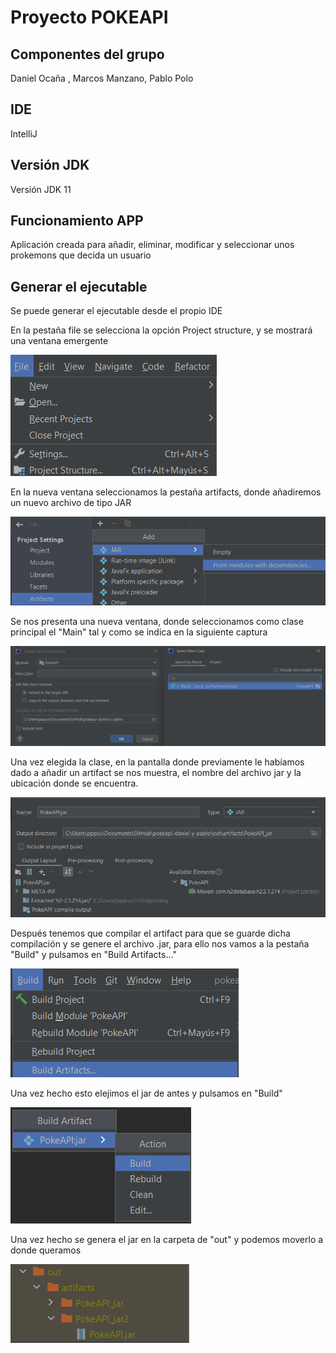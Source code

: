 # Proyecto POKEAPI

## Componentes del grupo
Daniel Ocaña , Marcos Manzano, Pablo Polo

## IDE
IntelliJ

## Versión JDK
Versión JDK 11

## Funcionamiento APP
Aplicación creada para añadir, eliminar, modificar y seleccionar unos prokemons que decida un usuario
<!--Mejorar la explicación sobre el funcionamiento de la app-->

## Generar el ejecutable
Se puede generar el ejecutable desde el propio IDE

En la pestaña file se selecciona la opción Project structure, y se mostrará una ventana emergente

![img_1.png](imagenes_documentacion/img_1.png)

En la nueva ventana seleccionamos la pestaña artifacts, donde añadiremos un nuevo archivo de tipo JAR

![img_2.png](imagenes_documentacion/img_2.png)

Se nos presenta una nueva ventana, donde seleccionamos como clase principal el "Main" tal y como se indica en la siguiente captura

![img_3.png](imagenes_documentacion/img_3.png)

Una vez elegida la clase, en la pantalla donde previamente le habíamos dado a añadir un artifact se nos muestra, el nombre del archivo jar y la ubicación donde se encuentra.


![img_7.png](imagenes_documentacion/img_7.png)

Después tenemos que compilar el artifact para que se guarde dicha compilación y se genere el archivo .jar, 
para ello nos vamos a la pestaña "Build" y pulsamos en "Build Artifacts..." 

![img_5.png](imagenes_documentacion/img_5.png)

Una vez hecho esto elejimos el jar de antes y pulsamos en "Build"

![img_8.png](imagenes_documentacion/img_8.png)

Una vez hecho se genera el jar en la carpeta de "out" y podemos moverlo a donde queramos

![img_9.png](imagenes_documentacion/img_9.png)
